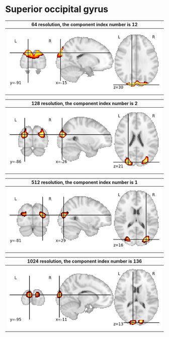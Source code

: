 # **Superior occipital gyrus**

| 64 resolution, the component index number is 12|  
|:---:|  
| ![Component 64](../64/final/12.jpg "From component 64: Superior occipital gyrus") |

| 128 resolution, the component index number is 2|  
|:---:|  
| ![Component 128](../128/final/2.jpg "From component 128: Superior occipital gyrus") |

| 512 resolution, the component index number is 1|  
|:---:|  
| ![Component 512](../512/final/1.jpg "From component 512: Superior occipital gyrus ") |

| 1024 resolution, the component index number is 136|  
|:---:|  
| ![Component 1024](../1024/final/136.jpg "From component 1024: Superior occipital gyrus") |

